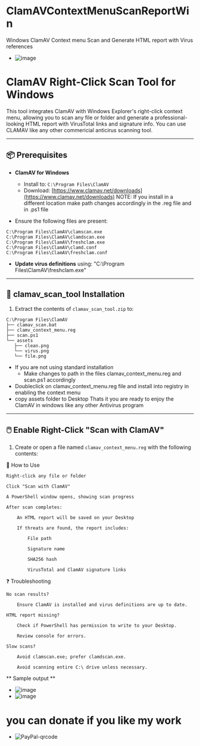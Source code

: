 # ClamAVContextMenuScanReportWin
Windows ClamAV Context menu Scan and Generate HTML report with Virus references

- ![image](https://github.com/user-attachments/assets/596ba692-c243-49a5-b044-26ffd5623b52)


# ClamAV Right-Click Scan Tool for Windows

This tool integrates ClamAV with Windows Explorer's right-click context menu, allowing you to scan any file or folder and generate a professional-looking HTML report with VirusTotal links and signature info. You can use CLAMAV like any other commericial anticirus scanning tool.

---

## 📦 Prerequisites

- **ClamAV for Windows**
  - Install to: `C:\Program Files\ClamAV`
  - Download: [https://www.clamav.net/downloads](https://www.clamav.net/downloads)
  NOTE: If you install in a different location make path changes accordingly in the .reg file and in .ps1 file

- Ensure the following files are present:
```
C:\Program Files\ClamAV\clamscan.exe
C:\Program Files\ClamAV\clamdscan.exe
C:\Program Files\ClamAV\freshclam.exe
C:\Program Files\ClamAV\clamd.conf
C:\Program Files\ClamAV\freshclam.conf
```


- **Update virus definitions** using:
"C:\Program Files\ClamAV\freshclam.exe"

---

## 📁 clamav_scan_tool Installation

1. Extract the contents of `clamav_scan_tool.zip` to:
```
C:\Program Files\ClamAV
├── clamav_scan.bat
├── clamv_context_menu.reg
├── scan.ps1
└── assets
   ├── clean.png
   └── virus.png
   └── file.png
```
- If you are not using standard installation 
    - Make changes to path in the files clamav_context_menu.reg and scan.ps1 accordingly
- Doubleclick on clamav_context_menu.reg file and install into registry in enabling the context menu
- copy assets folder to Desktop 
Thats it you are ready to enjoy the ClamAV in windows like any other Antivirus program
---

## 🖱️ Enable Right-Click "Scan with ClamAV"

1. Create or open a file named `clamav_context_menu.reg` with the following contents:

🚀 How to Use

    Right-click any file or folder

    Click "Scan with ClamAV"

    A PowerShell window opens, showing scan progress

    After scan completes:

        An HTML report will be saved on your Desktop

        If threats are found, the report includes:

            File path

            Signature name

            SHA256 hash

            VirusTotal and ClamAV signature links

❓ Troubleshooting

    No scan results?

        Ensure ClamAV is installed and virus definitions are up to date.

    HTML report missing?

        Check if PowerShell has permission to write to your Desktop.

        Review console for errors.

    Slow scans?

        Avoid clamscan.exe; prefer clamdscan.exe.

        Avoid scanning entire C:\ drive unless necessary.


** Sample output **
- ![image](https://github.com/user-attachments/assets/0a9e669a-c587-4039-a42b-6bc0831058c5)
- ![image](https://github.com/user-attachments/assets/bc5bb811-9f89-45dc-8f24-762b3335c822)


# you can donate if you like my work
- ![PayPal-qrcode](https://github.com/user-attachments/assets/4a902c1e-dc47-4e86-ad53-0a0f9838861b)
